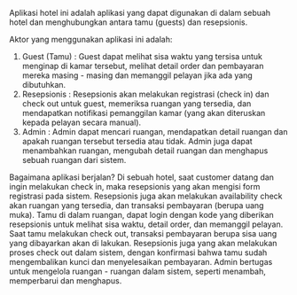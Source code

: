 Aplikasi hotel ini adalah aplikasi yang dapat digunakan di dalam sebuah hotel dan menghubungkan antara tamu (guests) dan resepsionis.

Aktor yang menggunakan aplikasi ini adalah:
1. Guest (Tamu) : Guest  dapat melihat sisa waktu yang tersisa untuk menginap di kamar tersebut, melihat detail order dan pembayaran
                  mereka masing - masing dan memanggil pelayan jika ada yang dibutuhkan.
2. Resepsionis : Resepsionis akan melakukan registrasi (check in) dan check out untuk guest, memeriksa ruangan yang tersedia, dan
                 mendapatkan notifikasi pemanggilan kamar (yang akan diteruskan kepada pelayan secara manual).
3. Admin : Admin dapat mencari ruangan, mendapatkan detail ruangan dan apakah ruangan tersebut tersedia atau tidak.
           Admin juga dapat menambahkan ruangan, mengubah detail ruangan dan menghapus sebuah ruangan dari sistem.
           
Bagaimana aplikasi berjalan?
Di sebuah hotel, saat customer datang dan ingin melakukan check in, maka resepsionis yang akan mengisi form registrasi pada sistem.
Resepsionis juga akan melakukan availability check akan ruangan yang tersedia, dan transaksi pembayaran (berupa uang muka).
Tamu di dalam ruangan, dapat login dengan kode yang diberikan resepsionis untuk melihat sisa waktu, detail order, dan memanggil
pelayan.
Saat tamu melakukan check out, transaksi pembayaran berupa sisa uang yang dibayarkan akan di lakukan. Resepsionis juga yang akan
melakukan proses check out dalam sistem, dengan konfirmasi bahwa tamu sudah mengembalikan kunci dan menyelesaikan pembayaran.
Admin bertugas untuk mengelola ruangan - ruangan dalam sistem, seperti menambah, memperbarui dan menghapus.
